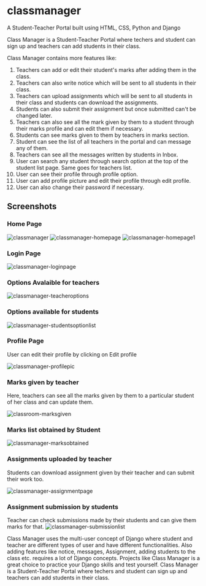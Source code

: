 # classmanager
A Student-Teacher Portal built using HTML, CSS, Python and Django

Class Manager is a Student-Teacher Portal where techers and student can sign up and teachers can add students in their class.

Class Manager contains more features like:
1. Teachers can add or edit their student's marks after adding them in the class.
2. Teachers can also write notice which will be sent to all students in their class.
3. Teachers can upload assignments which will be sent to all students in their class and students can download the assignments.
4. Students can also submit their assignment but once submitted can't be changed later.
5. Teachers can also see all the mark given by them to a student through their marks profile and can edit them if necessary.
6. Students can see marks given to them by teachers in marks section.
7. Student can see the list of all teachers in the portal and can message any of them.
8. Teachers can see all the messages written by students in Inbox.
9. User can search any student through search option at the top of the student list page. Same goes for teachers list.
10. User can see their profile through profile option.
11. User can add profile picture and edit their profile through edit profile.
12. User can also change their password if necessary.

## Screenshots

### Home Page

![classmanager](https://user-images.githubusercontent.com/59278577/85334196-73729680-b4f8-11ea-90b6-a42336e1d7dd.PNG)
![classmanager-homepage](https://user-images.githubusercontent.com/59278577/85334362-c2203080-b4f8-11ea-973c-e9ff6b481810.PNG)
![classmanager-homepage1](https://user-images.githubusercontent.com/59278577/85334481-f398fc00-b4f8-11ea-88fc-ba3371076930.PNG)

### Login Page

![classmanager-loginpage](https://user-images.githubusercontent.com/59278577/85334573-1deab980-b4f9-11ea-86b9-4e1367e78057.PNG)

### Options Avalaible for teachers

![classmanager-teacheroptions](https://user-images.githubusercontent.com/59278577/85334843-8cc81280-b4f9-11ea-8162-2ac5756f3884.PNG)

### Options available for students

![classmanager-studentsoptionlist](https://user-images.githubusercontent.com/59278577/85336072-ac603a80-b4fb-11ea-87b5-a942ce294a2b.PNG)

### Profile Page
User can edit their profile by clicking on Edit profile

![classmanager-profilepic](https://user-images.githubusercontent.com/59278577/85335035-f34d3080-b4f9-11ea-9478-bc4632798eef.PNG)

### Marks given by teacher
Here, teachers can see all the marks given by them to a particular student of her class and can update them.

![classroom-marksgiven](https://user-images.githubusercontent.com/59278577/85335383-8d14dd80-b4fa-11ea-8257-797c5a0fe52a.PNG)

### Marks list obtained by Student

![classmanager-marksobtained](https://user-images.githubusercontent.com/59278577/85335564-d6fdc380-b4fa-11ea-8219-09d40f96f8e7.PNG)

### Assignments uploaded by teacher
Students can download assignment given by their teacher and can submit their work too.

![classmanager-assignmentpage](https://user-images.githubusercontent.com/59278577/85335929-6c995300-b4fb-11ea-883d-48ab096dd89a.PNG)

### Assignment submission by students
Teacher can check submissions made by their students  and can give them marks for that.
![classmanager-submissionlist](https://user-images.githubusercontent.com/59278577/85335777-2e039880-b4fb-11ea-8d7d-0edc517ac11e.PNG)

Class Manager uses the multi-user concept of Django where student and teacher are different types of user and have different functionalities.
Also adding features like notice, messages, Assignment, adding students to the class etc. requires a lot of Django concepts.
Projects like Class Manager is a great choice to practice your Django skills and test yourself. 
Class Manager is a Student-Teacher Portal where techers and student can sign up and teachers can add students in their class.

